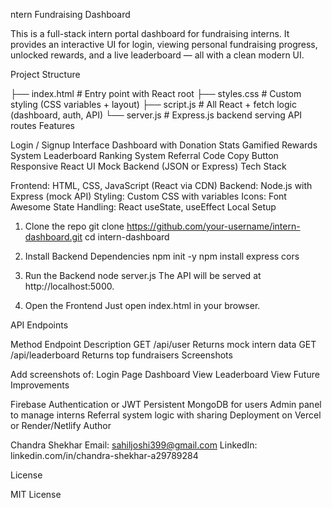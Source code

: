 ntern Fundraising Dashboard

This is a full-stack intern portal dashboard for fundraising interns. It provides an interactive UI for login, viewing personal fundraising progress, unlocked rewards, and a live leaderboard — all with a clean modern UI.


Project Structure

├── index.html         # Entry point with React root
├── styles.css         # Custom styling (CSS variables + layout)
├── script.js          # All React + fetch logic (dashboard, auth, API)
└── server.js          # Express.js backend serving API routes
Features

Login / Signup Interface
Dashboard with Donation Stats
Gamified Rewards System
Leaderboard Ranking System
Referral Code Copy Button
Responsive React UI
Mock Backend (JSON or Express)
Tech Stack

Frontend: HTML, CSS, JavaScript (React via CDN)
Backend: Node.js with Express (mock API)
Styling: Custom CSS with variables
Icons: Font Awesome
State Handling: React useState, useEffect
Local Setup

1. Clone the repo
git clone https://github.com/your-username/intern-dashboard.git
cd intern-dashboard
2. Install Backend Dependencies
npm init -y
npm install express cors
3. Run the Backend
node server.js
The API will be served at http://localhost:5000.

4. Open the Frontend
Just open index.html in your browser.

API Endpoints

Method	Endpoint	Description
GET	/api/user	Returns mock intern data
GET	/api/leaderboard	Returns top fundraisers
Screenshots

Add screenshots of:
Login Page
Dashboard View
Leaderboard View
Future Improvements

Firebase Authentication or JWT
Persistent MongoDB for users
Admin panel to manage interns
Referral system logic with sharing
Deployment on Vercel or Render/Netlify
Author

Chandra Shekhar
Email: sahiljoshi399@gmail.com
LinkedIn: linkedin.com/in/chandra-shekhar-a29789284

License

MIT License
